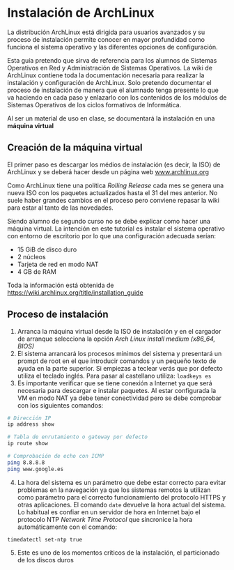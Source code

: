 # Instalación de ArchLinux

La distribución ArchLinux está dirigida para usuarios avanzados y su proceso de instalación permite conocer en mayor profundidad como funciona el sistema operativo y las diferentes opciones de configuración.

Esta guía pretendo que sirva de referencia para los alumnos de Sistemas Operativos en Red y Administración de Sistemas Operativos. La wiki de ArchLinux contiene toda la documentación necesaria para realizar la instalación y configuración de ArchLinux. Solo pretendo documentar el proceso de instalación de manera que el alumnado tenga presente lo que va haciendo en cada paso y enlazarlo con los contenidos de los módulos de Sistemas Operativos de los ciclos formativos de Informática.

Al ser un material de uso en clase, se documentará la instalación en una **máquina virtual**

## Creación de la máquina virtual

El primer paso es descargar los médios de instalación (es decir, la ISO) de ArchLinux y se deberá hacer desde un página web www.archlinux.org

Como ArchLinux tiene una política *Rolling Release* cada mes se genera una nueva ISO con los paquetes actualizados hasta el 31 del mes anterior. No suele haber grandes cambios en el proceso pero conviene repasar la wiki para estar al tanto de las novedades.

Siendo alumno de segundo curso no se debe explicar como hacer una máquina virtual. La intención en este tutorial es instalar el sistema operativo con entorno de escritorio por lo que una configuración adecuada serían:
- 15 GiB de disco duro
- 2 núcleos
- Tarjeta de red en modo NAT
- 4 GB de RAM

Toda la información está obtenida de https://wiki.archlinux.org/title/installation_guide

## Proceso de instalación

1. Arranca la máquina virtual desde la ISO de instalación y en el cargador de arranque selecciona la opción *Arch Linux install medium (x86_64, BIOS)*
2. El sistema arrancará los procesos mínimos del sistema y presentará un prompt de root en el que introducir comandos y un pequeño texto de ayuda en la parte superior. Si empiezas a teclear verás que por defecto utiliza el teclado inglés. Para pasar al castellano utiliza:
`loadkeys es`
3. Es importante verificar que se tiene conexión a Internet ya que será necesaria para descargar e instalar paquetes. Al estar configurada la VM en modo NAT ya debe tener conectividad pero se debe comprobar con los siguientes comandos:
```bash
# Dirección IP
ip address show

# Tabla de enrutamiento o gateway por defecto
ip route show

# Comprobación de echo con ICMP
ping 8.8.8.8
ping www.google.es
```
4. La hora del sistema es un parámetro que debe estar correcto para evitar problemas en la navegación ya que los sistemas remotos la utilizan como parámetro para el correcto funcionamiento del protocolo HTTPS y otras aplicaciones. El comando `date` devuelve la hora actual del sistema.
Lo habitual es confiar en un servidor de hora en Internet bajo el protocolo NTP *Network Time Protocol* que sincronice la hora automáticamente con el comando:
```
timedatectl set-ntp true
```
5. Este es uno de los momentos críticos de la instalación, el particionado de los discos duros

